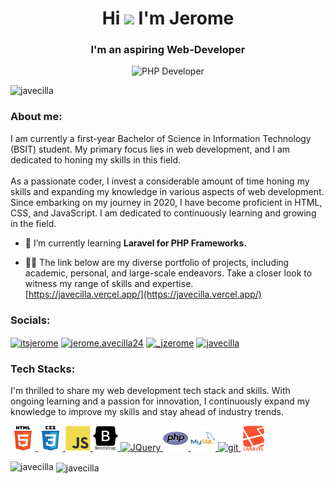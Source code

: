 <h1 align="center">Hi <img src = "https://raw.githubusercontent.com/MartinHeinz/MartinHeinz/master/wave.gif" width = 30px> I'm Jerome
</h1>
<h3 align="center">I'm an aspiring Web-Developer</h3>


<p align="center">
    <img alt="PHP Developer"  width="300" src="https://devtechnosys.com/insights/wp-content/uploads/2022/09/PHP-Developers.gif"/>
</p>


<p align="left"> <img src="https://komarev.com/ghpvc/?username=javecilla&label=Profile%20views&color=0e75b6&style=flat" alt="javecilla" /> </p>


<h3 align="left">About me: </h3>
<p align="left">
	I am currently a first-year Bachelor of Science in Information Technology (BSIT) student. My primary focus lies in web development, and I am dedicated to honing my skills in this field.<br/><br/>
	As a passionate coder, I invest a considerable amount of time honing my skills and expanding my knowledge in various aspects of web development. Since embarking on my journey in 2020, I have become proficient in HTML, CSS, and JavaScript. I am dedicated to continuously learning and growing in the field.
</p>

- 🌱 I’m currently learning **Laravel for PHP Frameworks.**

- 👨‍💻 The link below are my diverse portfolio of projects, including academic, personal, and large-scale endeavors. Take a closer look to witness my range of skills and expertise. <br/> [https://javecilla.vercel.app/](https://javecilla.vercel.app/)

<h3 align="left">Socials:</h3>
<p align="left">
<a href="https://twitter.com/itsjerome" target="blank"><img align="center" src="https://raw.githubusercontent.com/rahuldkjain/github-profile-readme-generator/master/src/images/icons/Social/twitter.svg" alt="itsjerome" height="30" width="40" /></a>
<a href="https://fb.com/jerome.avecilla24" target="blank"><img align="center" src="https://raw.githubusercontent.com/rahuldkjain/github-profile-readme-generator/master/src/images/icons/Social/facebook.svg" alt="jerome.avecilla24" height="30" width="40" /></a>
<a href="https://instagram.com/_jzerome" target="blank"><img align="center" src="https://raw.githubusercontent.com/rahuldkjain/github-profile-readme-generator/master/src/images/icons/Social/instagram.svg" alt="_jzerome" height="30" width="40" /></a>
<a href="https://discord.gg/javecilla" target="blank"><img align="center" src="https://raw.githubusercontent.com/rahuldkjain/github-profile-readme-generator/master/src/images/icons/Social/discord.svg" alt="javecilla" height="30" width="40" /></a>
</p>

<h3 align="left">Tech Stacks:</h3>
<p align="left">
	I'm thrilled to share my web development tech stack and skills. With ongoing learning and a passion for innovation, I continuously expand my knowledge to improve my skills and stay ahead of industry trends.
</p>
<p align="left"> 
	<a href="https://www.w3.org/html/" target="_blank" rel="noreferrer"> 
		<img src="https://raw.githubusercontent.com/devicons/devicon/master/icons/html5/html5-original-wordmark.svg" alt="html5" width="40" height="40"/> 
	</a> 
	<a href="https://www.w3schools.com/css/" target="_blank" rel="noreferrer"> 
		<img src="https://raw.githubusercontent.com/devicons/devicon/master/icons/css3/css3-original-wordmark.svg" alt="css3" width="40" height="40"/> 
	</a> 
	<a href="https://developer.mozilla.org/en-US/docs/Web/JavaScript" target="_blank" rel="noreferrer"> 
		<img src="https://raw.githubusercontent.com/devicons/devicon/master/icons/javascript/javascript-original.svg" alt="javascript" width="40" height="40"/> 
	</a> 
	<a href="https://getbootstrap.com" target="_blank" rel="noreferrer"> 
		<img src="https://raw.githubusercontent.com/devicons/devicon/master/icons/bootstrap/bootstrap-plain-wordmark.svg" alt="bootstrap" width="40" height="40"/> 
	</a> 
	<a href="https://jquery.com/" target="_blank" rel="noreferrer">
		<img src="https://raw.githubusercontent.com/danielcranney/readme-generator/main/public/icons/skills/jquery-colored.svg" width="36" height="36" alt="JQuery" /> 
	</a>
	<a href="https://www.php.net" target="_blank" rel="noreferrer"> 
		<img src="https://raw.githubusercontent.com/devicons/devicon/master/icons/php/php-original.svg" alt="php" width="40" height="40"/> 
	</a>
	<a href="https://www.mysql.com/" target="_blank" rel="noreferrer"> 
		<img src="https://raw.githubusercontent.com/devicons/devicon/master/icons/mysql/mysql-original-wordmark.svg" alt="mysql" width="40" height="40"/> 
	</a> 
	<a href="https://git-scm.com/" target="_blank" rel="noreferrer"> 
		<img src="https://www.vectorlogo.zone/logos/git-scm/git-scm-icon.svg" alt="git" width="40" height="40"/> 
	</a>
	<a href="https://laravel.com/" target="_blank" rel="noreferrer"> 
		<img src="https://raw.githubusercontent.com/devicons/devicon/master/icons/laravel/laravel-plain-wordmark.svg" alt="laravel" width="40" height="40"/> 
	</a>
</p>


<p><img align="left" src="https://github-readme-stats.vercel.app/api/top-langs?username=javecilla&show_icons=true&locale=en&layout=compact" alt="javecilla" /></p>

<p>&nbsp;<img align="center" src="https://github-readme-stats.vercel.app/api?username=javecilla&show_icons=true&locale=en" alt="javecilla" /></p>

